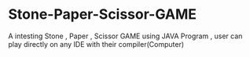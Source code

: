 # Stone-Paper-Scissor-GAME
A intesting Stone , Paper , Scissor GAME using JAVA Program  ,  user can play directly on any IDE with their compiler(Computer)
